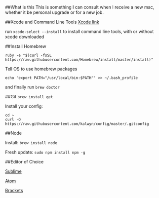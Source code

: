 ##What is this
This is something I can consult when I receive a new mac, whether it be personal upgrade or for a new job.

##Xcode and Command Line Tools
[Xcode link](https://itunes.apple.com/us/app/xcode/id497799835?mt=12)

run ```xcode-select --install``` to install command line tools, with or without xcode downloaded

##Install Homebrew

```
ruby -e "$(curl -fsSL https://raw.githubusercontent.com/Homebrew/install/master/install)"
```

Tell OS to use homebrew packages
```
echo 'export PATH="/usr/local/bin:$PATH"' >> ~/.bash_profile
```

and finally run
```brew doctor```

##Git
```brew install get```

Install your config:
```
cd ~
curl -O https://raw.githubusercontent.com/kalwyn/config/master/.gitconfig
```
##Node

Install: ```brew install node```

Fresh update: ``` sudo npm install npm -g ```

##Editor of Choice

[Sublime](http://www.sublimetext.com/3)

[Atom](https://atom.io/)

[Brackets](http://brackets.io/)

